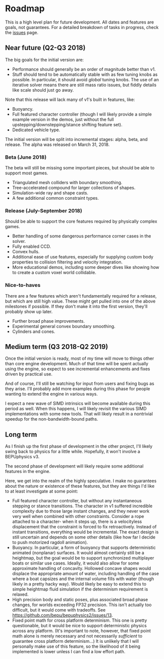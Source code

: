 # Roadmap

This is a high level plan for future development. All dates and features are goals, not guarantees. For a detailed breakdown of tasks in progress, check the [issues](https://github.com/bepu/bepuphysics2/issues) page.

## Near future (Q2-Q3 2018)

The big goals for the initial version are:
- Performance should generally be an order of magnitude better than v1.
- Stuff should tend to be automatically stable with as few tuning knobs as possible. In particular, it should avoid *global* tuning knobs. The use of an iterative solver means there are still mass ratio issues, but fiddly details like scale should just go away.

Note that this release will lack many of v1's built in features, like:
- Buoyancy.
- Full featured character controller (though I will likely provide a simple example version in the demos, just without the full upstepping/downstepping/stance shifting feature set).
- Dedicated vehicle type.

The initial version will be split into incremental stages: alpha, beta, and release. The alpha was released on March 31, 2018.

### Beta (June 2018)
The beta will still be missing some important pieces, but should be able to support most games.
- Triangulated mesh colliders with boundary smoothing.
- Tree-accelerated compound for larger collections of shapes.
- Simulation-wide ray and shape casts.
- A few additional common constraint types.

### Release (July-September 2018)
Should be able to support the core features required by physically complex games.
- Better handling of some dangerous performance corner cases in the solver.
- Fully enabled CCD.
- Convex hulls.
- Additional ease of use features, especially for supplying custom body properties to collision filtering and velocity integration.
- More educational demos, including some deeper dives like showing how to create a custom voxel world collidable.

### Nice-to-haves 
There are a few features which aren't fundamentally required for a release, but which are still high value. These might get pulled into one of the above milestones if possible. If they don't make it into the first version, they'll probably show up later.
- Further broad phase improvements.
- Experimental general convex boundary smoothing.
- Cylinders and cones.
 
## Medium term (Q3 2018-Q2 2019)

Once the initial version is ready, most of my time will move to things other than core engine development. Much of that time will be spent actually using the engine, so expect to see incremental enhancements and fixes driven by practical use.

And of course, I'll still be watching for input from users and fixing bugs as they arise. I'll probably add more examples during this phase for people wanting to extend the engine in various ways.

I expect a new wave of SIMD intrinsics will become available during this period as well. When this happens, I will likely revisit the various SIMD implementations with some new tools. That will likely result in a nontrivial speedup for the non-bandwidth-bound paths.

## Long term

As I finish up the first phase of development in the other project, I'll likely swing back to physics for a little while. Hopefully, it won't involve a BEPUphysics v3.

The second phase of development will likely require some additional features in the engine.

Here, we get into the realm of the highly speculative. I make no guarantees about the nature or existence of these features, but they are things I'd like to at least investigate at some point:

- Full featured character controller, but without any instantaneous stepping or stance transitions. The character in v1 suffered incredible complexity due to those large instant changes, and they never work very well when combined with other constraints. Consider a rope attached to a character- when it steps up, there is a velocityless displacement that the constraint is forced to fix retroactively. Instead of instant transitions, everything would be incremental. The exact design is still uncertain and depends on some other details (like how far I decide to push motorized ragdoll animation).
- Buoyancy. In particular, a form of buoyancy that supports deterministic animated (nonplanar) surfaces. It would almost certainly still be a heightmap, but the goal would be to support synchronized multiplayer boats or similar use cases. Ideally, it would also allow for some approximate handling of concavity. Hollowed concave shapes would displace the appropriate amount of water, including handling of the case where a boat capsizes and the internal volume fills with water (though likely in a pretty hacky way). Would likely be easy to extend this to simple heightmap fluid simulation if the determinism requirement is relaxed.
- High precision body and static poses, plus associated broad phase changes, for worlds exceeding FP32 precision. This isn't actually too difficult, but it would come with tradeoffs. See https://github.com/bepu/bepuphysics2/issues/13.
- Fixed point math for cross platform determinism. This one is pretty questionable, but it would be nice to support deterministic physics across any platform. (It's important to note, however, that fixed point math alone is merely necessary and not necessarily *sufficient* to guarantee cross platform determinism...) It is unlikely that I will personally make use of this feature, so the likelihood of it being implemented is lower unless I can find a low effort path.